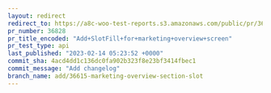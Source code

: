 ```yaml
---
layout: redirect
redirect_to: https://a8c-woo-test-reports.s3.amazonaws.com/public/pr/36828/api/index.html
pr_number: 36828
pr_title_encoded: "Add+SlotFill+for+marketing+overview+screen"
pr_test_type: api
last_published: "2023-02-14 05:23:52 +0000"
commit_sha: 4acd4dd1c136dc0fa902b323f8e23bf3414fbec1
commit_message: "Add changelog"
branch_name: add/36615-marketing-overview-section-slot
---
```


